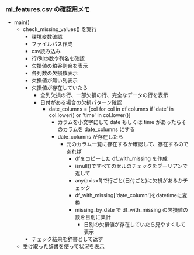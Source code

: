 ### ml_features.csv の確認用メモ
- main()
  - check_missing_values() を実行
    - 環境変数確認
    - ファイルパス作成
    - csv読み込み
    - 行/列の数や列名を確認
    - 欠損値の粕谷割合を表示
    - 各列数の欠損数表示
    - 欠損値が無い列表示
    - 欠損値が存在していたら
      - 全列欠損の行、一部欠損の行、完全なデータの行を表示
      - 日付がある場合の欠損パターン確認
        - date_columns = [col for col in df.columns if 'date' in col.lower() or 'time' in col.lower()]
          - カラムを小文字にして date もしくは time があったらそのカラムを date_columns にする
          - date_columns が存在したら
            - 元のカラム一覧に存在するか確認して、存在するのであれば
              - dfをコピーした df_with_missing を作成
              - isnull()ですべてのセルのチェックをブーリアンで返して
              - any(axis=1)で行ごと(日付ごと)に欠損があるかチェック
              - df_with_missing['date_column']をdatetimeに変換
              - missing_by_date で df_with_missing の欠損値の数を日別に集計
                - 日別の欠損値が存在していたら見やすくして表示
    - チェック結果を辞書として返す
  - 受け取った辞書を使って状況を表示 
